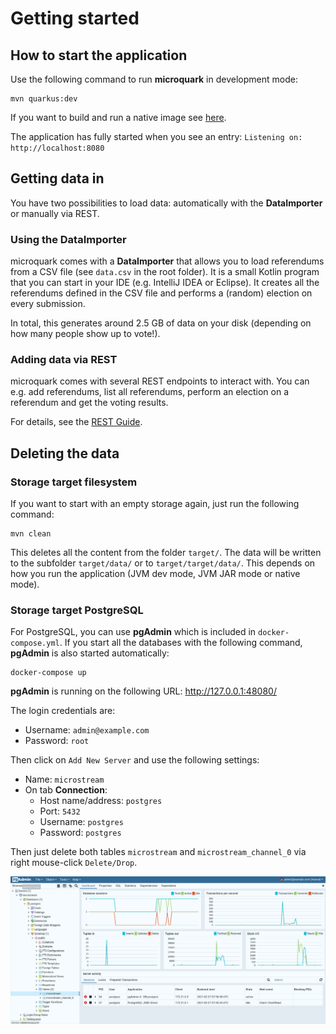 # Getting started

## How to start the application

Use the following command to run **microquark** in development mode:

```shell script
mvn quarkus:dev
```

If you want to build and run a native image see [here](NATIVE.md).

The application has fully started when you see an entry: `Listening on: http://localhost:8080`

## Getting data in

You have two possibilities to load data: automatically with the **DataImporter** or manually via REST.

### Using the DataImporter

microquark comes with a **DataImporter** that allows you to load referendums from a CSV file
(see `data.csv` in the root folder). It is a small Kotlin program that you can start in your IDE
(e.g. IntelliJ IDEA or Eclipse). It creates all the referendums defined in the CSV file
and performs a (random) election on every submission.

In total, this generates around 2.5 GB of data on your disk (depending on how many people show
up to vote!). 

### Adding data via REST

microquark comes with several REST endpoints to interact with. You can e.g. add referendums, list all
referendums, perform an election on a referendum and get the voting results.

For details, see the [REST Guide](REST.md).

## Deleting the data

### Storage target filesystem

If you want to start with an empty storage again, just run the following command:

```shell script
mvn clean
```

This deletes all the content from the folder `target/`. The data will be written to the subfolder
`target/data/` or to `target/target/data/`. This depends on how you run the application
(JVM dev mode, JVM JAR mode or native mode).

### Storage target PostgreSQL

For PostgreSQL, you can use **pgAdmin** which is included in `docker-compose.yml`.
If you start all the databases with the following command, **pgAdmin** is also started automatically:

```shell script
docker-compose up
```

**pgAdmin** is running on the following URL: http://127.0.0.1:48080/

The login credentials are:
* Username: `admin@example.com`
* Password: `root`

Then click on `Add New Server` and use the following settings:
* Name: `microstream`
* On tab **Connection**:
  * Host name/address: `postgres`
  * Port: `5432`
  * Username: `postgres`
  * Password: `postgres`

Then just delete both tables `microstream` and `microstream_channel_0` via right mouse-click
`Delete/Drop`.
    
![pgAdmin](images/pgadmin.png "pgAdmin")

